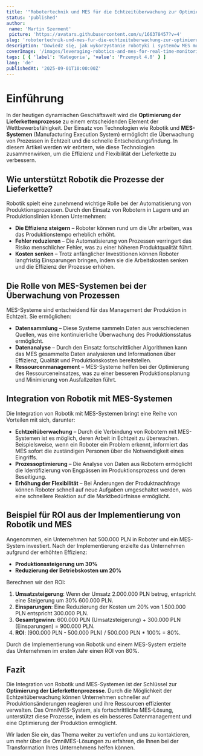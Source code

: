 ```yaml
---
title: '"Robotertechnik und MES für die Echtzeitüberwachung zur Optimierung von Lieferkettenprozessen nutzen"'
status: 'published'
author:
 name: 'Martin Szerment'
 picture: 'https://avatars.githubusercontent.com/u/166378457?v=4'
slug: 'robotertechnik-und-mes-fur-die-echtzeituberwachung-zur-optimierung-von-lieferkettenprozessen-nutzen'
description: 'Dowiedz się, jak wykorzystanie robotyki i systemów MES może zoptymalizować procesy łańcucha dostaw w czasie rzeczywistym.'
coverImage: '/images/leveraging-robotics-and-mes-for-real-time-monitoring-to-optimize-supply-chain-processes.png'
tags: [ { 'label': 'Kategoria', 'value': 'Przemysł 4.0' } ]
lang: 'de'
publishedAt: '2025-09-01T10:00:00Z'
---
```

# Einführung

In der heutigen dynamischen Geschäftswelt wird die **Optimierung der Lieferkettenprozesse** zu einem entscheidenden Element der Wettbewerbsfähigkeit. Der Einsatz von Technologien wie Robotik und **MES-Systemen** (Manufacturing Execution System) ermöglicht die Überwachung von Prozessen in Echtzeit und die schnelle Entscheidungsfindung. In diesem Artikel werden wir erörtern, wie diese Technologien zusammenwirken, um die Effizienz und Flexibilität der Lieferkette zu verbessern.

## Wie unterstützt Robotik die Prozesse der Lieferkette?

Robotik spielt eine zunehmend wichtige Rolle bei der Automatisierung von Produktionsprozessen. Durch den Einsatz von Robotern in Lagern und an Produktionslinien können Unternehmen:

- **Die Effizienz steigern** – Roboter können rund um die Uhr arbeiten, was das Produktionstempo erheblich erhöht.
- **Fehler reduzieren** – Die Automatisierung von Prozessen verringert das Risiko menschlicher Fehler, was zu einer höheren Produktqualität führt.
- **Kosten senken** – Trotz anfänglicher Investitionen können Roboter langfristig Einsparungen bringen, indem sie die Arbeitskosten senken und die Effizienz der Prozesse erhöhen.

## Die Rolle von MES-Systemen bei der Überwachung von Prozessen

MES-Systeme sind entscheidend für das Management der Produktion in Echtzeit. Sie ermöglichen:

- **Datensammlung** – Diese Systeme sammeln Daten aus verschiedenen Quellen, was eine kontinuierliche Überwachung des Produktionsstatus ermöglicht.
- **Datenanalyse** – Durch den Einsatz fortschrittlicher Algorithmen kann das MES gesammelte Daten analysieren und Informationen über Effizienz, Qualität und Produktionskosten bereitstellen.
- **Ressourcenmanagement** – MES-Systeme helfen bei der Optimierung des Ressourceneinsatzes, was zu einer besseren Produktionsplanung und Minimierung von Ausfallzeiten führt.

## Integration von Robotik mit MES-Systemen

Die Integration von Robotik mit MES-Systemen bringt eine Reihe von Vorteilen mit sich, darunter:

- **Echtzeitüberwachung** – Durch die Verbindung von Robotern mit MES-Systemen ist es möglich, deren Arbeit in Echtzeit zu überwachen. Beispielsweise, wenn ein Roboter ein Problem erkennt, informiert das MES sofort die zuständigen Personen über die Notwendigkeit eines Eingriffs.
- **Prozessoptimierung** – Die Analyse von Daten aus Robotern ermöglicht die Identifizierung von Engpässen im Produktionsprozess und deren Beseitigung.
- **Erhöhung der Flexibilität** – Bei Änderungen der Produktnachfrage können Roboter schnell auf neue Aufgaben umgeschaltet werden, was eine schnellere Reaktion auf die Marktbedürfnisse ermöglicht.

## Beispiel für ROI aus der Implementierung von Robotik und MES

Angenommen, ein Unternehmen hat 500.000 PLN in Roboter und ein MES-System investiert. Nach der Implementierung erzielte das Unternehmen aufgrund der erhöhten Effizienz:

- **Produktionssteigerung um 30%**
- **Reduzierung der Betriebskosten um 20%**

Berechnen wir den ROI:

1. **Umsatzsteigerung**: Wenn der Umsatz 2.000.000 PLN betrug, entspricht eine Steigerung um 30% 600.000 PLN.
2. **Einsparungen**: Eine Reduzierung der Kosten um 20% von 1.500.000 PLN entspricht 300.000 PLN.
3. **Gesamtgewinn**: 600.000 PLN (Umsatzsteigerung) + 300.000 PLN (Einsparungen) = 900.000 PLN.
4. **ROI**: (900.000 PLN - 500.000 PLN) / 500.000 PLN * 100% = 80%.

Durch die Implementierung von Robotik und einem MES-System erzielte das Unternehmen im ersten Jahr einen ROI von 80%.

## Fazit

Die Integration von Robotik und MES-Systemen ist der Schlüssel zur **Optimierung der Lieferkettenprozesse**. Durch die Möglichkeit der Echtzeitüberwachung können Unternehmen schneller auf Produktionsänderungen reagieren und ihre Ressourcen effizienter verwalten. Das OmniMES-System, als fortschrittliche MES-Lösung, unterstützt diese Prozesse, indem es ein besseres Datenmanagement und eine Optimierung der Produktion ermöglicht.

Wir laden Sie ein, das Thema weiter zu vertiefen und uns zu kontaktieren, um mehr über die OmniMES-Lösungen zu erfahren, die Ihnen bei der Transformation Ihres Unternehmens helfen können.
